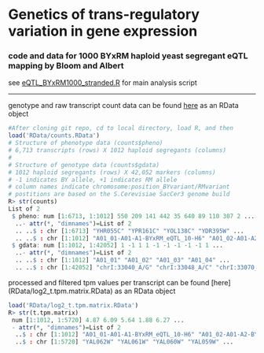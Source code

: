 # Genetics of trans-regulatory variation in gene expression
### code and data for 1000 BYxRM haploid yeast segregant eQTL mapping by Bloom and Albert

see [eQTL_BYxRM1000_stranded.R](code/eQTL_BYxRM1000_stranded.R) for main analysis script
___

genotype and raw transcript count data can be found [here](RData/counts.RData) as an RData object
```r
#After cloning git repo, cd to local directory, load R, and then
load('RData/counts.RData')
# Structure of phenotype data (counts$pheno)
# 6,713 transcripts (rows) X 1012 haploid segregants (columns)
#
# Structure of genotype data (counts$gdata)
# 1012 haploid segregants (rows) X 42,052 markers (columns)
# -1 indicates BY allele, +1 indicates RM allele
# column names indicate chromosome:position_BYvariant/RMvariant
# postitions are based on the S.Cerevisiae SacCer3 genome build
R> str(counts)
List of 2
 $ pheno: num [1:6713, 1:1012] 550 209 141 442 35 640 89 110 307 2 ...
  ..- attr(*, "dimnames")=List of 2
  .. ..$ : chr [1:6713] "YHR055C" "YPR161C" "YOL138C" "YDR395W" ...
  .. ..$ : chr [1:1012] "A01_01-A01-A1-BYxRM_eQTL_10-H6" "A01_02-A01-A2-BYxRM_eQTL_11-F3" "A01_03-A01-A3-BYxRM_eQTL_11-C6" "A01_04-A01-A4-BYxRM_eQTL_03-G2" ...
 $ gdata: num [1:1012, 1:42052] 1 -1 1 1 -1 -1 -1 -1 -1 1 ...
  ..- attr(*, "dimnames")=List of 2
  .. ..$ : chr [1:1012] "A01_01" "A01_02" "A01_03" "A01_04" ...
  .. ..$ : chr [1:42052] "chrI:33040_A/G" "chrI:33048_A/C" "chrI:33070_A/T" "chrI:33077_G/A" ...
```
processed and filtered tpm values per transcript can be found [here] (RData/log2_t.tpm.matrix.RData) as an RData object
```r
load('RData/log2_t.tpm.matrix.RData')
R> str(t.tpm.matrix)
 num [1:1012, 1:5720] 4.87 6.09 5.64 1.88 6.27 ...
 - attr(*, "dimnames")=List of 2
  ..$ : chr [1:1012] "A01_01-A01-A1-BYxRM_eQTL_10-H6" "A01_02-A01-A2-BYxRM_eQTL_11-F3" "A01_03-A01-A3-BYxRM_eQTL_11-C6" "A01_04-A01-A4-BYxRM_eQTL_03-G2" ...
  ..$ : chr [1:5720] "YAL062W" "YAL061W" "YAL060W" "YAL059W" ...

